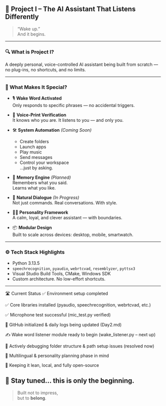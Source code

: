 ## 🧠 Project I – The AI Assistant That Listens Differently

> “Wake up.”  
> And it begins.

---

### 🔍 What is Project I?

A deeply personal, voice-controlled AI assistant being built from scratch — no plug-ins, no shortcuts, and no limits.

---

### 🚀 What Makes It Special?

- 🎙️ **Wake Word Activated**  
  Only responds to specific phrases — no accidental triggers.

- 🧬 **Voice-Print Verification**  
  It knows who you are. It listens to you — and only you.

- 🛠️ **System Automation** *(Coming Soon)*  
  - Create folders  
  - Launch apps  
  - Play music  
  - Send messages  
  - Control your workspace  
  ...just by asking.

- 🧠 **Memory Engine** *(Planned)*  
  Remembers what you said.  
  Learns what you like.

- 💬 **Natural Dialogue** *(In Progress)*  
  Not just commands. Real conversations. With style.

- 🧑‍💻 **Personality Framework**  
  A calm, loyal, and clever assistant — with boundaries.

- 📦 **Modular Design**  
  Built to scale across devices: desktop, mobile, smartwatch.

---

### ⚙️ Tech Stack Highlights

- Python 3.13.5  
- `speechrecognition`, `pyaudio`, `webrtcvad`, `resemblyzer`, `pyttsx3`  
- Visual Studio Build Tools, CMake, Windows SDK  
- Custom architecture. No low-effort shortcuts.

---

🛣️ Current Status
✅ Environment setup completed

✅ Core libraries installed (pyaudio, speechrecognition, webrtcvad, etc.)

✅ Microphone test successful (mic_test.py verified)

📁 GitHub initialized & daily logs being updated (Day2.md)

✍️ Wake word listener module ready to begin (wake_listener.py – next up)

🔄 Actively debugging folder structure & path setup issues (resolved now)

🧠 Multilingual & personality planning phase in mind

👣 Keeping it lean, local, and fully open-source

👀 Stay tuned… this is only the beginning.
---

> Built not to impress,  
> but to **belong**.
